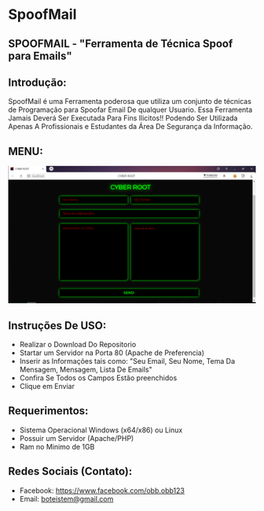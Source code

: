 # SpoofMail
## SPOOFMAIL - "Ferramenta de Técnica Spoof para Emails"

## Introdução:
SpoofMail é uma Ferramenta poderosa que utiliza um conjunto de técnicas de Programação para Spoofar Email De qualquer Usuario. Essa Ferramenta
Jamais Deverá Ser Executada Para Fins Ilicitos!! Podendo Ser Utilizada Apenas A Profissionais e Estudantes da  Área De Segurança da Informação.

## MENU:
![](https://github.com/Cyber-Root0/SpoofMail/blob/master/midia/print.png)

## Instruções De USO:

- Realizar o Download Do Repositorio
- Startar um Servidor na Porta 80 (Apache de Preferencia)
- Inserir as Informações tais como: "Seu Email, Seu Nome, Tema Da Mensagem, Mensagem, Lista De Emails"
- Confira Se Todos os Campos Estão preenchidos
- Clique em Enviar

## Requerimentos:

- Sistema Operacional Windows (x64/x86) ou Linux 
- Possuir um Servidor (Apache/PHP)
- Ram no Minimo de 1GB

## Redes Sociais (Contato):

- Facebook: https://www.facebook.com/obb.obb123
- Email: boteistem@gmail.com
